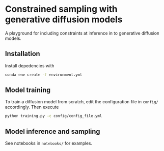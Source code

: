 # Constrained sampling with generative diffusion models

A playground for including constraints at inference in to generative diffusion models.

## Installation

Install depedencies with

```bash
conda env create -f environment.yml
```

## Model training

To train a diffusion model from scratch, edit the configuration file in `config/` accordingly. Then execute

```bash
python training.py -c config/config_file.yml
```

## Model inference and sampling

See notebooks in `notebooks/` for examples.